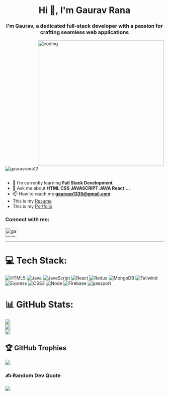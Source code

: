 <h1 align="center">Hi 👋, I'm Gaurav Rana</h1>
<h3 align="center"> I'm Gaurav, a dedicated full-stack developer with a passion for crafting seamless web applications
</h3>

<img align="right" alt="coding" src="https://media.tenor.com/qJ5evVs-_uUAAAAC/coding.gif" width="400" />
<p align="left"> <img src="https://komarev.com/ghpvc/?username=gauravrana12&label=Profile%20views&color=0e75b6&style=flat" alt="gauravrana12" /> </p>

<p align="left"> <a href="https://twitter.com/" target="blank"><img src="https://img.shields.io/twitter/follow/?logo=twitter&style=for-the-badge" alt="" /></a> </p>

- 🌱 I’m currently learning **Full Stack Development**
- 💬 Ask me about **HTML CSS JAVASCRIPT JAVA React....**
- 📫 How to reach me **gauravp1335@gmail.com**
- This is my <a href="https://drive.google.com/file/d/1lxwKdNzUV80HKqGErKn87FnuslC5QoB8/view?usp=sharing" attributes-list download target='_blank' >Resume</a>
- This is my <a href="https://gauravrana12.github.io/" target='_blank' >Portfolio</a>

<h3 align="left">Connect with me:</h3>
<p align="left">
<a href="https://linkedin.com/in/gaurav-rana-a9aa52267" target="blank"><img align="center" src="https://raw.githubusercontent.com/rahuldkjain/github-profile-readme-generator/master/src/images/icons/Social/linked-in-alt.svg" alt="gaurav rana" height="30" width="40" /></a>
</p><hr/>




# 💻 Tech Stack:
![HTML5](https://img.shields.io/badge/html5-%23E34F26.svg?style=for-the-badge&logo=html5&logoColor=white) ![Java](https://img.shields.io/badge/java-%23ED8B00.svg?style=for-the-badge&logo=java&logoColor=white) ![JavaScript](https://img.shields.io/badge/javascript-%23323330.svg?style=for-the-badge&logo=javascript&logoColor=%23F7DF1E) ![React](https://img.shields.io/badge/react-%2320232a.svg?style=for-the-badge&logo=react&logoColor=%2361DAFB) ![Redux](https://img.shields.io/badge/redux-%23593d88.svg?style=for-the-badge&logo=redux&logoColor=white) ![MongoDB](https://img.shields.io/badge/MongoDB-%234ea94b.svg?style=for-the-badge&logo=mongodb&logoColor=white) ![Tailwind](https://img.shields.io/badge/Tailwind%20CSS-06B6D4.svg?style=for-the-badge&logo=Tailwind-CSS&logoColor=white)![Express](https://img.shields.io/badge/Express-000000.svg?style=for-the-badge&logo=Express&logoColor=white)
![CSS3](https://img.shields.io/badge/css3-%231572B6.svg?style=for-the-badge&logo=css3&logoColor=white) ![Node](https://img.shields.io/badge/Node.js-339933.svg?style=for-the-badge&logo=nodedotjs&logoColor=white)  ![Firebase](https://img.shields.io/badge/firebase-%23039BE5.svg?style=for-the-badge&logo=firebase) ![passport](https://img.shields.io/badge/Passport-34E27A.svg?style=for-the-badge&logo=Passport&logoColor=white)
# 📊 GitHub Stats:
![](https://github-readme-stats.vercel.app/api?username=GauravRana12&theme=dark&hide_border=false&include_all_commits=true&count_private=false)<br/>
![](https://github-readme-streak-stats.herokuapp.com/?user=GauravRana12&theme=dark&hide_border=false)<br/>
![](https://github-readme-stats.vercel.app/api/top-langs/?username=GauravRana12&theme=dark&hide_border=false&include_all_commits=true&count_private=false&layout=compact)

## 🏆 GitHub Trophies
![](https://github-profile-trophy.vercel.app/?username=GauravRana12&theme=radical&no-frame=false&no-bg=true&margin-w=4)

### ✍️ Random Dev Quote
![](https://quotes-github-readme.vercel.app/api?type=horizontal&theme=radical)
